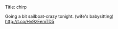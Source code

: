 Title: chirp

Going a bit sailboat-crazy tonight. (wife's babysitting) <a href="http://t.co/Hv9zEemTD5">http://t.co/Hv9zEemTD5</a>
